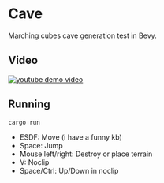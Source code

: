 # Cave

Marching cubes cave generation test in Bevy.

## Video

[![youtube demo video](http://img.youtube.com/vi/zZYbTnUmgzM/0.jpg)](https://www.youtube.com/watch?v=zZYbTnUmgzM)

## Running

`cargo run`

- ESDF: Move (i have a funny kb)
- Space: Jump
- Mouse left/right: Destroy or place terrain
- V: Noclip
- Space/Ctrl: Up/Down in noclip

